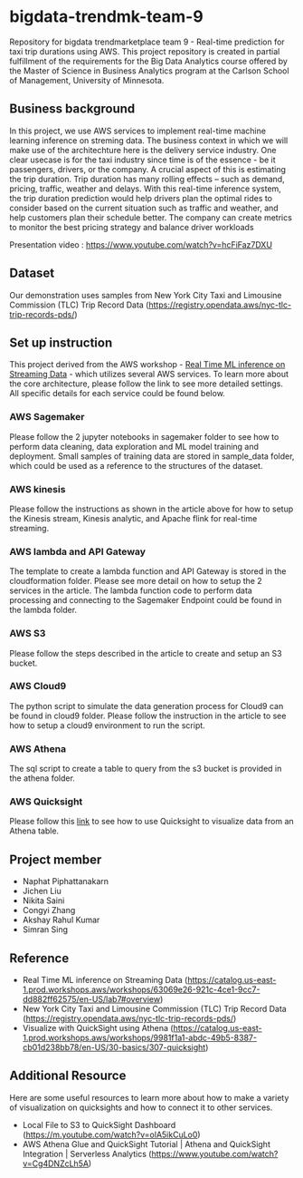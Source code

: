 # bigdata-trendmk-team-9
Repository for bigdata trendmarketplace team 9 - Real-time prediction for taxi trip durations using AWS.
This project repository is created in partial fulfillment of the requirements for the Big Data Analytics course offered by the Master of Science in Business Analytics program at the Carlson School of Management, University of Minnesota.


## Business background
In this project, we use AWS services to implement real-time machine learning inference on streming data. The business context in which we will make use of the architechture here is the delivery service industry. 
One clear usecase is for the taxi industry since time is of the essence - be it passengers, drivers, or the company. A crucial aspect of this is estimating the trip duration. Trip duration has many rolling effects – such as demand, pricing, traffic, weather and delays. 
With this real-time inference system, the trip duration prediction would help drivers plan the optimal rides to consider based on the current situation such as traffic and weather, and help customers plan their schedule better. The company can create metrics to monitor the best pricing strategy and balance driver workloads

Presentation video : https://www.youtube.com/watch?v=hcFiFaz7DXU


## Dataset
Our demonstration uses samples from New York City Taxi and Limousine Commission (TLC) Trip Record Data (https://registry.opendata.aws/nyc-tlc-trip-records-pds/)


## Set up instruction
This project derived from the AWS workshop - [Real Time ML inference on Streaming Data](https://catalog.us-east-1.prod.workshops.aws/workshops/63069e26-921c-4ce1-9cc7-dd882ff62575/en-US/lab7#overview) - which utilizes several AWS services. To learn more about the core architecture, please follow the link to see more detailed settings.
All specific details for each service could be found below.

### AWS Sagemaker
Please follow the 2 jupyter notebooks in sagemaker folder to see how to perform data cleaning, data exploration and ML model training and deployment. Small samples of training data are stored in sample_data folder, which could be used as a reference to the structures of the dataset.

### AWS kinesis
Please follow the instructions as shown in the article above for how to setup the Kinesis stream, Kinesis analytic, and Apache flink for real-time streaming.

### AWS lambda and API Gateway
The template to create a lambda function and API Gateway is stored in the cloudformation folder. Please see more detail on how to setup the 2 services in the article. 
The lambda function code to perform data processing and connecting to the Sagemaker Endpoint could be found in the lambda folder.

### AWS S3
Please follow the steps described in the article to create and setup an S3 bucket.

### AWS Cloud9
The python script to simulate the data generation process for Cloud9 can be found in cloud9 folder. Please follow the instruction in the article to see how to setup a cloud9 environment to run the script.

### AWS Athena
The sql script to create a table to query from the s3 bucket is provided in the athena folder.

### AWS Quicksight
Please follow this [link](https://catalog.us-east-1.prod.workshops.aws/workshops/9981f1a1-abdc-49b5-8387-cb01d238bb78/en-US/30-basics/307-quicksight) to see how to use Quicksight to visualize data from an Athena table.


## Project member
- Naphat Piphattanakarn
- Jichen Liu
- Nikita Saini
- Congyi Zhang
- Akshay Rahul Kumar
- Simran Sing


## Reference
- Real Time ML inference on Streaming Data (https://catalog.us-east-1.prod.workshops.aws/workshops/63069e26-921c-4ce1-9cc7-dd882ff62575/en-US/lab7#overview)
- New York City Taxi and Limousine Commission (TLC) Trip Record Data (https://registry.opendata.aws/nyc-tlc-trip-records-pds/)
- Visualize with QuickSight using Athena (https://catalog.us-east-1.prod.workshops.aws/workshops/9981f1a1-abdc-49b5-8387-cb01d238bb78/en-US/30-basics/307-quicksight)


## Additional Resource
Here are some useful resources to learn more about how to make a variety of visualization on quicksights and how to connect it to other services.
- Local File to S3 to QuickSight Dashboard (https://m.youtube.com/watch?v=olA5ikCuLo0)
- AWS Athena Glue and QuickSight Tutorial | Athena and QuickSight Integration | Serverless Analytics (https://www.youtube.com/watch?v=Cg4DNZcLh5A)